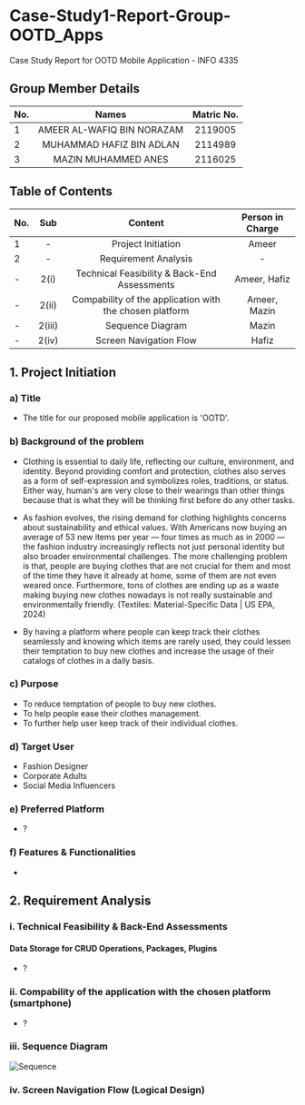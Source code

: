 # Case-Study1-Report-Group-OOTD_Apps
Case Study Report for OOTD Mobile Application - INFO 4335
## Group Member Details 
| No.| Names                     | Matric No. |
|----|:-------------:            | :---------------:|
| 1 | AMEER AL-WAFIQ BIN NORAZAM | 2119005 |
| 2 | MUHAMMAD HAFIZ BIN ADLAN   | 2114989 |
| 3 | MAZIN MUHAMMED ANES        | 2116025 |

## Table of Contents
| No. | Sub| Content       | Person in Charge |
|-----|:--:|:-------------:|:----------:|
| 1 | - | Project Initiation  | Ameer | 
| 2 | - | Requirement Analysis| - |
| - | 2(i) | Technical Feasibility & Back-End Assessments | Ameer, Hafiz |
| - | 2(ii) | Compability of the application with the chosen platform | Ameer, Mazin |
| - | 2(iii) | Sequence Diagram | Mazin |
| - | 2(iv) | Screen Navigation Flow | Hafiz |


## 1. Project Initiation
### a) Title 
- The title for our proposed mobile application is 'OOTD'.

### b) Background of the problem
- Clothing is essential to daily life, reflecting our culture, environment, and identity. Beyond providing comfort and protection, clothes also serves as a form of self-expression and symbolizes roles, traditions, or status. Either way, human's are very close to their wearings than other things because that is what they will be thinking first before do any other tasks.

- As fashion evolves, the rising demand for clothing highlights concerns about sustainability and ethical values. With Americans now buying an average of 53 new items per year — four times as much as in 2000 — the fashion industry increasingly reflects not just personal identity but also broader environmental challenges. The more challenging problem is that, people are buying clothes that are not crucial for them and most of the time they have it already at home, some of them are not even weared once. Furthermore, tons of clothes are ending up as a waste making buying new clothes nowadays is not really sustainable and environmentally friendly. (Textiles: Material-Specific Data | US EPA, 2024)

- By having a platform where people can keep track their clothes seamlessly and knowing which items are rarely used, they could lessen their temptation to buy new clothes and increase the usage of their catalogs of clothes in a daily basis.

### c) Purpose
- To reduce temptation of people to buy new clothes.
- To help people ease their clothes management.
- To further help user keep track of their individual clothes.

### d) Target User
- Fashion Designer
- Corporate Adults
- Social Media Influencers

### e) Preferred Platform
- ?

### f) Features & Functionalities
- 

## 2. Requirement Analysis
### i. Technical Feasibility & Back-End Assessments
#### Data Storage for CRUD Operations, Packages, Plugins
- ?

### ii. Compability of the application with the chosen platform (smartphone)
- ?

### iii. Sequence Diagram
![Sequence](https://github.com/user-attachments/assets/8b3364cd-94f6-4925-a853-970da5cb36c5)

### iv. Screen Navigation Flow (Logical Design)

